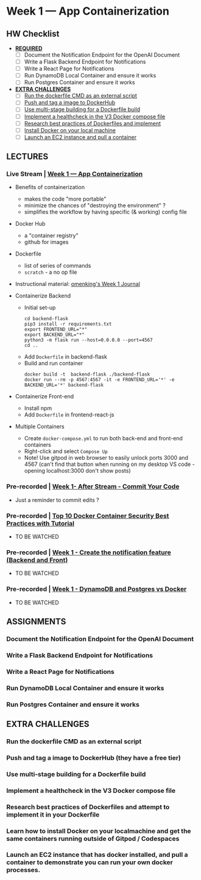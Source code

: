 # Week 1 — App Containerization

## **HW Checklist**

- [**REQUIRED**](#assignments)
  - [ ] Document the Notification Endpoint for the OpenAI Document
  - [ ] Write a Flask Backend Endpoint for Notifications
  - [ ] Write a React Page for Notifications
  - [ ] Run DynamoDB Local Container and ensure it works
  - [ ] Run Postgres Container and ensure it works
- [**EXTRA CHALLENGES**](#extra-challenges)
  - [ ] [Run the dockerfile CMD as an external script](#run-the-dockerfile-cmd-as-an-external-script)
  - [ ] [Push and tag a image to DockerHub](#push-and-tag-a-image-to-dockerhub-they-have-a-free-tier)
  - [ ] [Use multi-stage building for a Dockerfile build](#use-multi-stage-building-for-a-dockerfile-build)
  - [ ] [Implement a healthcheck in the V3 Docker compose file](#implement-a-healthcheck-in-the-v3-docker-compose-file)
  - [ ] [Research best practices of Dockerfiles and implement](#research-best-practices-of-dockerfiles-and-attempt-to-implement-it-in-your-dockerfile)
  - [ ] [Install Docker on your local machine](#learn-how-to-install-docker-on-your-localmachine-and-get-the-same-containers-running-outside-of-gitpod--codespaces)
  - [ ] [Launch an EC2 instance and pull a container](#launch-an-ec2-instance-that-has-docker-installed-and-pull-a-container-to-demonstrate-you-can-run-your-own-docker-processes)

## **LECTURES**

### Live Stream | [Week 1 — App Containerization](https://www.youtube.com/watch?v=zJnNe5Nv4tE&list=PLBfufR7vyJJ7k25byhRXJldB5AiwgNnWv&index=23)

- Benefits of containerization
  - makes the code "more portable"
  - minimize the chances of "destroying the environment" ?
  - simplifies the workflow by having specific (& working) config file
- Docker Hub

  - a "container registry"
  - github for images

- Dockerfile

  - list of series of commands
  - `scratch` - a no op file

- Instructional material: [omenking's Week 1 Journal](https://github.com/omenking/aws-bootcamp-cruddur-2023/blob/week-1/journal/week1.md)
- Containerize Backend
  - Initial set-up
    ```
    cd backend-flask
    pip3 install -r requirements.txt
    export FRONTEND_URL="*"
    export BACKEND_URL="*"
    python3 -m flask run --host=0.0.0.0 --port=4567
    cd ..
    ```
  - Add `Dockerfile` in backend-flask
  - Build and run container
    ```
    docker build -t  backend-flask ./backend-flask
    docker run --rm -p 4567:4567 -it -e FRONTEND_URL='*' -e BACKEND_URL='*' backend-flask
    ```
- Containerize Front-end

  - Install npm
  - Add `Dockerfile` in frontend-react-js

- Multiple Containers
  - Create `docker-compose.yml` to run both back-end and front-end containers
  - Right-click and select `Compose Up`
  - Note! Use gitpod in web browser to easily unlock ports 3000 and 4567 (can't find that button when running on my desktop VS code - opening localhost:3000 don't show posts)

### Pre-recorded | [Week 1- After Stream - Commit Your Code](https://www.youtube.com/watch?v=b-idMgFFcpg&list=PLBfufR7vyJJ7k25byhRXJldB5AiwgNnWv&index=24)

- Just a reminder to commit edits ?

### Pre-recorded | [Top 10 Docker Container Security Best Practices with Tutorial](https://www.youtube.com/watch?v=OjZz4D0B-cA&list=PLBfufR7vyJJ7k25byhRXJldB5AiwgNnWv&index=25)

- TO BE WATCHED

### Pre-recorded | [Week 1 - Create the notification feature (Backend and Front)](https://www.youtube.com/watch?v=k-_o0cCpksk&list=PLBfufR7vyJJ7k25byhRXJldB5AiwgNnWv&index=27)

- TO BE WATCHED

### Pre-recorded | [Week 1 - DynamoDB and Postgres vs Docker](https://www.youtube.com/watch?v=CbQNMaa6zTg&list=PLBfufR7vyJJ7k25byhRXJldB5AiwgNnWv&index=28)

- TO BE WATCHED

## **ASSIGNMENTS**

### Document the Notification Endpoint for the OpenAI Document
### Write a Flask Backend Endpoint for Notifications
### Write a React Page for Notifications
### Run DynamoDB Local Container and ensure it works
### Run Postgres Container and ensure it works

## **EXTRA CHALLENGES**

### Run the dockerfile CMD as an external script

### Push and tag a image to DockerHub (they have a free tier)

### Use multi-stage building for a Dockerfile build

### Implement a healthcheck in the V3 Docker compose file

### Research best practices of Dockerfiles and attempt to implement it in your Dockerfile

### Learn how to install Docker on your localmachine and get the same containers running outside of Gitpod / Codespaces

### Launch an EC2 instance that has docker installed, and pull a container to demonstrate you can run your own docker processes.
